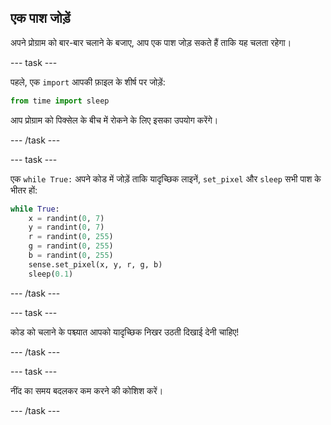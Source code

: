 ## एक पाश जोड़ें

अपने प्रोग्राम को बार-बार चलाने के बजाए, आप एक पाश जोड़ सकते हैं ताकि यह चलता रहेगा।

\--- task \---

पहले, एक `import` आपकी फ़ाइल के शीर्ष पर जोड़ें:

```python
from time import sleep
```

आप प्रोग्राम को पिक्सेल के बीच में रोकने के लिए इसका उपयोग करेंगे।

\--- /task \---

\--- task \---

एक `while True:` अपने कोड में जोड़ें ताकि यादृच्छिक लाइनें, `set_pixel` और `sleep` सभी पाश के भीतर हों:

```python
while True:
    x = randint(0, 7)
    y = randint(0, 7)
    r = randint(0, 255)
    g = randint(0, 255)
    b = randint(0, 255)
    sense.set_pixel(x, y, r, g, b)
    sleep(0.1)
```

\--- /task \---

\--- task \---

कोड को चलाने के पश्च्यात आपको यादृच्छिक निखर उठती दिखाई देनी चाहिए!

\--- /task \---

\--- task \---

नींद का समय बदलकर कम करने की कोशिश करें।

\--- /task \---